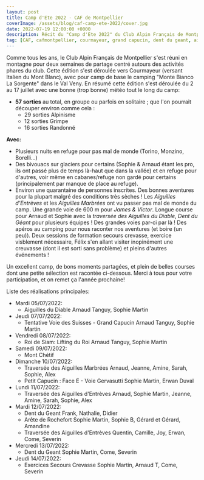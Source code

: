 ```yaml
---
layout: post
title: Camp d'Ete 2022 - CAF de Montpellier
coverImage: /assets/blog/caf-camp-ete-2022/cover.jpg
date: 2022-07-19 12:00:00 +0000
description: Récit du "Camp d'Ete 2022" du Club Alpin Français de Montpellier 
tag: [CAF, cafmontpellier, courmayeur, grand capucin, dent du geant, aiguille d'entreve, aiguilles marbrees, petit capucin, glacier, glacier du geant, course d'arrete, camp d'ete, alpes]
---
```


Comme tous les ans, le Club Alpin Français de Montpellier s'est réuni en montagne pour deux semaines de partage centré autours des activités phares du club. Cette édition s'est déroulée vers Courmayeur (versant Italien du Mont Blanc), avec pour camp de base le camping "Monte Bianco La Sorgente" dans le Val Veny. En résumé cette édition s'est déroulée du 2 au 17 juillet avec une bonne (trop bonne) météo tout le long du camp:
- **57 sorties** au total, en groupe ou parfois en solitaire ; que l'on pourrait découper environ comme cela :
  - 29 sorties Alpinisme
  - 12 sorties Grimpe
  - 16 sorties Randonné

**Avec:**
- Plusieurs nuits en refuge pour pas mal de monde (Torino, Monzino, Borelli...)
- Des bivouacs sur glaciers pour certains (Sophie & Arnaud étant les pro, ils ont passé plus de temps là-haut que dans la vallée) et en refuge pour d'autres, voir même en cabanes/refuge non gardé pour certains (principalement par manque de place au refuge).
- Environ une quarantaine de personnes inscrites. Des bonnes aventures pour la plupart malgré des conditions très sèches ! Les *Aiguilles d'Entrèves* et les *Aiguilles Marbrées* ont vu passer pas mal de monde du camp. Une grande voie de 600 m pour *James & Victor*. Longue course pour Arnaud et Sophie avec la *traversée des Aiguilles du Diable*, *Dent du Géant* pour plusieurs équipes ! Des grandes voies par-ci par là ! Des apéros au camping pour nous raconter nos aventures (et boire (un peu)). Deux sessions de formation secours crevasse, exercice visblement nécessaire, Félix s'en allant visiter inopinément une creuvasse (dont il est sorti sans problème) et pleins d'autres événements !

Un excellent camp, de bons moments partagées, et plein de belles courses dont une petite sélection est racontée ci-dessous. Merci à tous pour votre participation, et on remet ça l'année prochaine!

Liste des réalisations principales:
- Mardi 05/07/2022:
  - Aiguilles du Diable
    Arnaud Tanguy, Sophie Martin
- Jeudi 07/07/2022:
  - Tentative Voie des Suisses - Grand Capucin
    Arnaud Tanguy, Sophie Martin
- Vendredi 08/07/2022:
  - Roi de Siam: Lifting du Roi
    Arnaud Tanguy, Sophie Martin
- Samedi 09/07/2022:
  - Mont Chétif
- Dimanche 10/07/2022: 
  - Traversée des Aiguilles Marbrées
    Arnaud, Jeanne, Amine, Sarah, Sophie, Alex
  - Petit Capucin : Face E - Voie Gervasutti
    Sophie Martin, Erwan Duval
- Lundi 11/07/2022:
  - Traversée des Aiguilles d'Entrèves
    Arnaud, Sophie Martin, Jeanne, Amine, Sarah, Sophie, Alex
- Mardi 12/07/2022:
  - Dent du Geant
    Frank, Nathalie, Didier
  - Arête de Rochefort
    Sophie Martin, Sophie B, Gérard et Gérard, Amandine
  - Traversée des Aiguilles d'Entrèves
    Quentin, Camille, Joy, Erwan, Come, Severin
- Mercredi 13/07/2022:
  - Dent du Geant
    Sophie Martin, Come, Severin
- Jeudi 14/07/2022:
  - Exercices Secours Crevasse
    Sophie Martin, Arnaud T, Come, Severin
